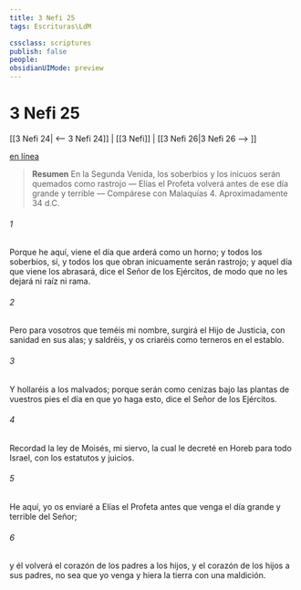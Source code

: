 ```yaml
---
title: 3 Nefi 25
tags: Escrituras\LdM

cssclass: scriptures
publish: false
people:
obsidianUIMode: preview
---
```


# 3 Nefi 25
[[3 Nefi 24| <-- 3 Nefi 24]] | [[3 Nefi]] | [[3 Nefi 26|3 Nefi 26 --> ]]

[en línea](https://churchofjesuschrist.org/study/scriptures/bofm/3-ne/25?lang=spa)

> __Resumen__
En la Segunda Venida, los soberbios y los inicuos serán quemados como rastrojo — Elías el Profeta volverá antes de ese día grande y terrible — Compárese con Malaquías 4. Aproximadamente 34 d.C.

###### 1 
Porque he aquí, viene el día que arderá como un horno; y todos los soberbios, sí, y todos los que obran inicuamente serán rastrojo; y aquel día que viene los abrasará, dice el Señor de los Ejércitos, de modo que no les dejará ni raíz ni rama.

###### 2 
Pero para vosotros que teméis mi nombre, surgirá el Hijo de Justicia, con sanidad en sus alas; y saldréis, y os criaréis como terneros en el establo.

###### 3 
Y hollaréis a los malvados; porque serán como cenizas bajo las plantas de vuestros pies el día en que yo haga esto, dice el Señor de los Ejércitos.

###### 4 
Recordad la ley de Moisés, mi siervo, la cual le decreté en Horeb para todo Israel, con los estatutos y juicios.

###### 5 
He aquí, yo os enviaré a Elías el Profeta antes que venga el día grande y terrible del Señor;

###### 6 
y él volverá el corazón de los padres a los hijos, y el corazón de los hijos a sus padres, no sea que yo venga y hiera la tierra con una maldición.

